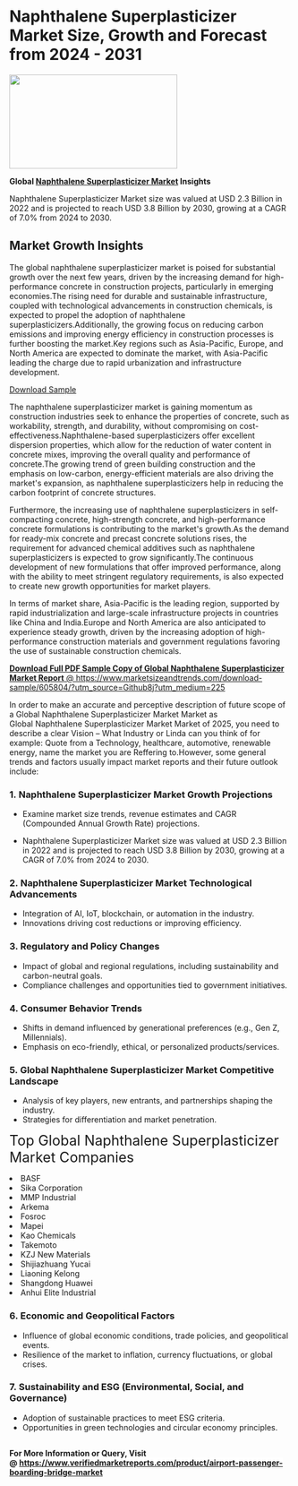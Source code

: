 <H1>Naphthalene Superplasticizer Market Size, Growth and Forecast from 2024 - 2031</H1><img class="aligncenter size-medium wp-image-584254" src="https://thirdeyenews.in/wp-content/uploads/2024/09/Global-Market-Research-300x168.jpeg" alt="" width="300" height="168" /><p><strong>Global&nbsp;<a href="https://www.marketsizeandtrends.com/download-sample/605804/?utm_source=Github8j?utm_medium=225">Naphthalene Superplasticizer Market</a> Insights</strong></p><p>Naphthalene Superplasticizer Market size was valued at USD 2.3 Billion in 2022 and is projected to reach USD 3.8 Billion by 2030, growing at a CAGR of 7.0% from 2024 to 2030.</p><p><h2>Market Growth Insights</h2> <p>The global naphthalene superplasticizer market is poised for substantial growth over the next few years, driven by the increasing demand for high-performance concrete in construction projects, particularly in emerging economies.The rising need for durable and sustainable infrastructure, coupled with technological advancements in construction chemicals, is expected to propel the adoption of naphthalene superplasticizers.Additionally, the growing focus on reducing carbon emissions and improving energy efficiency in construction processes is further boosting the market.Key regions such as Asia-Pacific, Europe, and North America are expected to dominate the market, with Asia-Pacific leading the charge due to rapid urbanization and infrastructure development.</p> <p><a href="#">Download Sample</a></p> <p>The naphthalene superplasticizer market is gaining momentum as construction industries seek to enhance the properties of concrete, such as workability, strength, and durability, without compromising on cost-effectiveness.Naphthalene-based superplasticizers offer excellent dispersion properties, which allow for the reduction of water content in concrete mixes, improving the overall quality and performance of concrete.The growing trend of green building construction and the emphasis on low-carbon, energy-efficient materials are also driving the market's expansion, as naphthalene superplasticizers help in reducing the carbon footprint of concrete structures.</p> <p>Furthermore, the increasing use of naphthalene superplasticizers in self-compacting concrete, high-strength concrete, and high-performance concrete formulations is contributing to the market's growth.As the demand for ready-mix concrete and precast concrete solutions rises, the requirement for advanced chemical additives such as naphthalene superplasticizers is expected to grow significantly.The continuous development of new formulations that offer improved performance, along with the ability to meet stringent regulatory requirements, is also expected to create new growth opportunities for market players.</p> <p>In terms of market share, Asia-Pacific is the leading region, supported by rapid industrialization and large-scale infrastructure projects in countries like China and India.Europe and North America are also anticipated to experience steady growth, driven by the increasing adoption of high-performance construction materials and government regulations favoring the use of sustainable construction chemicals.</p> <p><a href="#"></p><p><span class=""><strong>Download Full PDF Sample Copy of Global Naphthalene Superplasticizer Market Report</strong> @ <a href="https://www.marketsizeandtrends.com/download-sample/605804/?utm_source=Github8j?utm_medium=225" target="_blank">https://www.marketsizeandtrends.com/download-sample/605804/?utm_source=Github8j?utm_medium=225</a></span></p><p>In order to make an accurate and perceptive description of future scope of a Global&nbsp;Naphthalene Superplasticizer Market Market as Global&nbsp;Naphthalene Superplasticizer Market Market of 2025, you need to describe a clear Vision &ndash; What Industry or Linda can you think of for example: Quote from a Technology, healthcare, automotive, renewable energy, name the market you are Reffering to.However, some general trends and factors usually impact market reports and their future outlook include:</p><h3>1.&nbsp;<strong>Naphthalene Superplasticizer Market Growth Projections</strong></h3><ul><li>Examine market size trends, revenue estimates and CAGR (Compounded Annual Growth Rate) projections.</li><li><p>Naphthalene Superplasticizer Market size was valued at USD 2.3 Billion in 2022 and is projected to reach USD 3.8 Billion by 2030, growing at a CAGR of 7.0% from 2024 to 2030.</p></li></ul><h3>2.&nbsp;<strong>Naphthalene Superplasticizer Market Technological Advancements</strong></h3><ul><li>Integration of AI, IoT, blockchain, or automation in the industry.</li><li>Innovations driving cost reductions or improving efficiency.</li></ul><h3>3.&nbsp;<strong>Regulatory and Policy Changes</strong></h3><ul><li>Impact of global and regional regulations, including sustainability and carbon-neutral goals.</li><li>Compliance challenges and opportunities tied to government initiatives.</li></ul><h3>4.&nbsp;<strong>Consumer Behavior Trends</strong></h3><ul><li>Shifts in demand influenced by generational preferences (e.g., Gen Z, Millennials).</li><li>Emphasis on eco-friendly, ethical, or personalized products/services.</li></ul><h3>5.&nbsp;<strong>Global Naphthalene Superplasticizer Market Competitive Landscape</strong></h3><ul><li>Analysis of key players, new entrants, and partnerships shaping the industry.</li><li>Strategies for differentiation and market penetration.</li></ul><p data-pm-slice="1 1 []"><span style="color: inherit; font-family: inherit; font-size: 25px;">Top Global Naphthalene Superplasticizer Market Companies</span></p><div class="" data-test-id=""><p><li>BASF</li><li> Sika Corporation</li><li> MMP Industrial</li><li> Arkema</li><li> Fosroc</li><li> Mapei</li><li> Kao Chemicals</li><li> Takemoto</li><li> KZJ New Materials</li><li> Shijiazhuang Yucai</li><li> Liaoning Kelong</li><li> Shangdong Huawei</li><li> Anhui Elite Industrial</li></p></div><h3>6.&nbsp;<strong>Economic and Geopolitical Factors</strong></h3><ul><li>Influence of global economic conditions, trade policies, and geopolitical events.</li><li>Resilience of the market to inflation, currency fluctuations, or global crises.</li></ul><h3>7.&nbsp;<strong>Sustainability and ESG (Environmental, Social, and Governance)</strong></h3><ul><li>Adoption of sustainable practices to meet ESG criteria.</li><li>Opportunities in green technologies and circular economy principles.</li></ul><h2><strong style="font-size: 14px;">For More Information or Query, Visit @&nbsp;</strong><a style="background-color: #ffffff; font-size: 14px;" href="https://www.marketsizeandtrends.com/report/naphthalene-superplasticizer-market/" target="_blank">https://www.verifiedmarketreports.com/product/airport-passenger-boarding-bridge-market</a></h2>